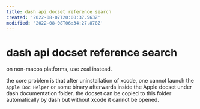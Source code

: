 ```yaml
---
title: dash api docset reference search
created: '2022-08-07T20:00:37.563Z'
modified: '2022-08-08T06:34:27.878Z'
---
```


# dash api docset reference search

on non-macos platforms, use zeal instead.

the core problem is that after uninstallation of xcode, one cannot launch the `Apple Doc Helper` or some binary afterwards inside the Apple docset under dash documentation folder. the docset can be copied to this folder automatically by dash but without xcode it cannot be opened.
